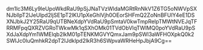 dm1lc3M6Ly9leUpoWkdRaU9pSjJNaTVzWldaMGRtRnNkV1Z6TG5oNWVpSXNJbllpT2lJeUlpd2ljSE1pT2lKU1pXeGhlVjh0OEorSHFmQ2ZoNnBFUlY4eE1DSXNJbkJ2Y25RaU9qUTBNeXdpYVdRaU9pSmtaV0kwTmpRelpTMWtNVEJqTFRRMFpqQXRZVGRoTWkwMk1qSXhOMk01TVdObVlqTWlMQ0poYVdRaU9pSXdJaXdpYm1WMElqb2lkM01pTENKMGVYQmxJam9pSWl3aWFHOXpkQ0k2SWlJc0luQmhkR2dpT2lJdklpd2lkR3h6SWpvaWRHeHpJbjA9Cg==